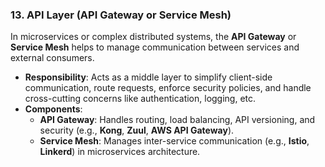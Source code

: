 ### **13. API Layer (API Gateway or Service Mesh)**

In microservices or complex distributed systems, the **API Gateway** or **Service Mesh** helps to manage communication between services and external consumers.

- **Responsibility**: Acts as a middle layer to simplify client-side communication, route requests, enforce security policies, and handle cross-cutting concerns like authentication, logging, etc.
- **Components**:
  - **API Gateway**: Handles routing, load balancing, API versioning, and security (e.g., **Kong**, **Zuul**, **AWS API Gateway**).
  - **Service Mesh**: Manages inter-service communication (e.g., **Istio**, **Linkerd**) in microservices architecture.